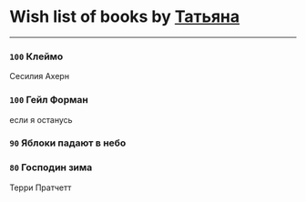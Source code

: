 # Wish list of books by [Татьяна](http://vk.com/id73529875)
---

### `100` Клеймо
Сесилия Ахерн

### `100` Гейл Форман
если я останусь

### `90` Яблоки падают в небо

### `80` Господин зима
Терри Пратчетт

